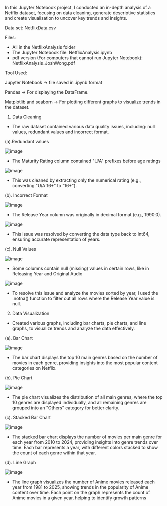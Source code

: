 In this Jupyter Notebook project, I conducted an in-depth analysis of a Netflix dataset, focusing on data cleaning, generate descriptive statistics and create visualisation to uncover key trends and insights.

Data set: NetflixData.csv

Files:
- All in the NetflixAnalysis folder
- The Jupyter Notebook file: NetflixAnalysis.ipynb
- pdf version (For computers that cannot run Jupyter Notebook): NetflixAnalysis_JoshWong.pdf

Tool Used:

Jupyter Notebook → file saved in .ipynb format

Pandas → For displaying the DataFrame.

Matplotlib and seaborn → For plotting different graphs to visualize trends in the dataset.

1. Data Cleaning
- The raw dataset contained various data quality issues, including: null values, redundant values and incorrect format.

(a).Redundant values

![image](https://github.com/user-attachments/assets/56242a93-e13f-4146-97fb-02b25a02c94c)
- The Maturity Rating column contained "U/A" prefixes before age ratings

![image](https://github.com/user-attachments/assets/478e691c-f280-4259-8de8-997ae5bfb460)
- This was cleaned by extracting only the numerical rating (e.g., converting "U/A 16+" to "16+").

(b). Incorrect Format

![image](https://github.com/user-attachments/assets/9c698b10-620f-4bbd-bd3b-7c33d797ee27)
- The Release Year column was originally in decimal format (e.g., 1990.0).

![image](https://github.com/user-attachments/assets/0efa8ba0-f853-445d-97da-a9c1719ce1b7)
- This issue was resolved by converting the data type back to Int64, ensuring accurate representation of years.

(c). Null Values

![image](https://github.com/user-attachments/assets/2ce36546-529c-48a6-9f2f-31f34e06b45c)
- Some columns contain null (missing) values in certain rows, like in Releasing Year and Original Audio

![image](https://github.com/user-attachments/assets/7dcfc0fe-f77b-41e3-a859-b8d12a73fc90)

- To resolve this issue and analyze the movies sorted by year, I used the .notna() function to filter out all rows where the Release Year value is null.

2. Data Visualization
- Created various graphs, including bar charts, pie charts, and line graphs, to visualize trends and analyze the data effectively.

(a). Bar Chart

![image](https://github.com/user-attachments/assets/ae11c96c-7e06-40f2-8ed6-6c305f712563)

- The bar chart displays the top 10 main genres based on the number of movies in each genre, providing insights into the most popular content categories on Netflix.

(b). Pie Chart

![image](https://github.com/user-attachments/assets/4381fccd-3f4a-4d43-ac84-78d2942f2dad)

- The pie chart visualizes the distribution of all main genres, where the top 10 genres are displayed individually, and all remaining genres are grouped into an "Others" category for better clarity.

(c). Stacked Bar Chart

![image](https://github.com/user-attachments/assets/e9c5e003-8ce4-423c-a846-54efe062e69a)

- The stacked bar chart displays the number of movies per main genre for each year from 2010 to 2024, providing insights into genre trends over time. Each bar represents a year, with different colors stacked to show the count of each genre within that year.

(d). Line Graph

![image](https://github.com/user-attachments/assets/7ab483ad-1ae2-42c0-a48b-d60d22363d6e)

- The line graph visualizes the number of Anime movies released each year from 1981 to 2025, showing trends in the popularity of Anime content over time. Each point on the graph represents the count of Anime movies in a given year, helping to identify growth patterns




